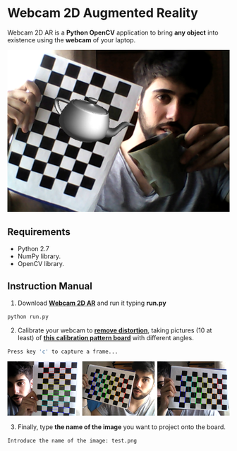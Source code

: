 # Webcam 2D Augmented Reality

Webcam 2D AR is a **Python OpenCV** application to bring **any object** into existence using the **webcam** of your laptop.
<p align="center">
  <img src="imgs/result.png">
</p>

## Requirements
* Python 2.7
* NumPy library.
* OpenCV library.

## Instruction Manual
1. Download **[Webcam 2D AR](python)** and run it typing **run.py**
```bash
python run.py
```

2. Calibrate your webcam to **[remove distortion](http://docs.opencv.org/3.1.0/dc/dbb/tutorial_py_calibration.html)**, taking pictures (10 at least) of **[this calibration pattern board](imgs/cpattern.png)** with different angles.
```python
Press key 'c' to capture a frame...
```
<p align="center">
  <img src="imgs/calibration.png">
</p>

3. Finally, type **the name of the image** you want to project onto the board.
```python
Introduce the name of the image: test.png
```
